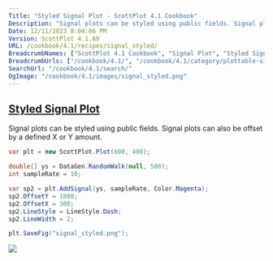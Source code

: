 ```yaml
---
Title: "Styled Signal Plot - ScottPlot 4.1 Cookbook"
Description: "Signal plots can be styled using public fields. Signal plots can also be offset by a defined X or Y amount."
Date: 12/11/2023 8:04:06 PM
Version: ScottPlot 4.1.69
URL: /cookbook/4.1/recipes/signal_styled/
BreadcrumbNames: ["ScottPlot 4.1 Cookbook", "Signal Plot", "Styled Signal Plot"]
BreadcrumbUrls: ["/cookbook/4.1/", "/cookbook/4.1/category/plottable-signal-plot", "/cookbook/4.1/recipes/signal_styled/"]
SearchUrl: "/cookbook/4.1/search/"
OgImage: "/cookbook/4.1/images/signal_styled.png"
---
```


<h2><a href='/cookbook/4.1/recipes/signal_styled/'>Styled Signal Plot</a></h2>

Signal plots can be styled using public fields. Signal plots can also be offset by a defined X or Y amount.

```cs
var plt = new ScottPlot.Plot(600, 400);

double[] ys = DataGen.RandomWalk(null, 500);
int sampleRate = 10;

var sp2 = plt.AddSignal(ys, sampleRate, Color.Magenta);
sp2.OffsetY = 1000;
sp2.OffsetX = 300;
sp2.LineStyle = LineStyle.Dash;
sp2.LineWidth = 2;

plt.SaveFig("signal_styled.png");
```

<img src='../../images/signal_styled.png' class='d-block mx-auto my-5' />


